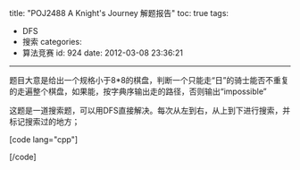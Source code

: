 title: "POJ2488 A Knight's Journey 解题报告"
toc: true
tags:
  - DFS
  - 搜索
categories:
  - 算法竞赛
id: 924
date: 2012-03-08 23:36:21
---

题目大意是给出一个规格小于8*8的棋盘，判断一个只能走“日”的骑士能否不重复的走遍整个棋盘，如果能，按字典序输出走的路径，否则输出“impossible”

这题是一道搜索题，可以用DFS直接解决。每次从左到右，从上到下进行搜索，并标记搜索过的地方；

[code lang="cpp"]

[/code]